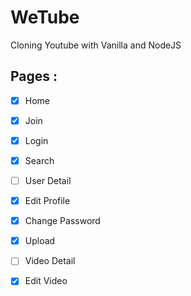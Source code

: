 # WeTube

Cloning Youtube with Vanilla and NodeJS


## Pages :


- [x] Home
- [x] Join
- [x] Login
- [x] Search
- [ ] User Detail 
- [x] Edit Profile 
- [x] Change Password  
- [x] Upload
- [ ] Video Detail
- [x] Edit Video


